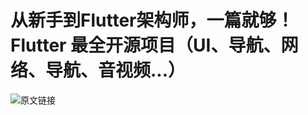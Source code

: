 
# 从新手到Flutter架构师，一篇就够！Flutter 最全开源项目（UI、导航、网络、导航、音视频...）
![原文链接](https://www.jianshu.com/p/9dddda2345d7)
